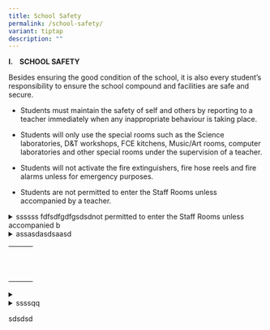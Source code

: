 ```yaml
---
title: School Safety
permalink: /school-safety/
variant: tiptap
description: ""
---
```

<p><strong>I.&nbsp;&nbsp;&nbsp; SCHOOL SAFETY</strong>
</p>
<p>Besides ensuring the good condition of the school, it is also every student’s
responsibility to ensure the school compound and facilities are safe and
secure.</p>
<ul data-tight="true" class="tight">
<li>
<p>Students must maintain the safety of self and others by reporting to a
teacher immediately when any inappropriate behaviour is taking place.&nbsp;</p>
</li>
<li>
<p>Students will only use the special rooms such as the Science laboratories,
D&amp;T workshops, FCE kitchens, Music/Art rooms, computer laboratories
and other special rooms under the supervision of a teacher.</p>
</li>
<li>
<p>Students will not activate the fire extinguishers, fire hose reels and
fire alarms unless for emergency purposes.</p>
</li>
<li>
<p>Students are not permitted to enter the Staff Rooms unless accompanied
by a teacher.</p>
</li>
</ul>
<div data-type="detailGroup" class="isomer-accordion isomer-accordion-white">
<details class="isomer-details">
<summary>ssssss fdfsdfgdfgsdsdnot permitted to enter the Staff Rooms unless accompanied
b</summary>
<div data-type="detailsContent" class="isomer-details-content">
<p>ssssasdasd</p>
</div>
</details>
<details class="isomer-details">
<summary>assasdasdsaasd</summary>
<div data-type="detailsContent" class="isomer-details-content">
<p>sas</p>
</div>
</details>
</div>
<table style="minWidth: 75px">
<colgroup>
<col>
<col>
<col>
</colgroup>
<tbody>
<tr>
<th rowspan="1" colspan="1">
<p></p>
</th>
<th rowspan="1" colspan="1">
<p></p>
</th>
<th rowspan="1" colspan="1">
<p></p>
</th>
</tr>
<tr>
<td rowspan="1" colspan="1">
<p></p>
</td>
<td rowspan="1" colspan="1">
<p></p>
</td>
<td rowspan="1" colspan="1">
<p></p>
</td>
</tr>
<tr>
<td rowspan="1" colspan="1">
<p></p>
</td>
<td rowspan="1" colspan="1">
<p></p>
</td>
<td rowspan="1" colspan="1">
<p></p>
</td>
</tr>
</tbody>
</table>
<div data-type="detailGroup" class="isomer-accordion isomer-accordion-white">
<details class="isomer-details">
<summary></summary>
<div data-type="detailsContent" class="isomer-details-content">
<p></p>
</div>
</details>
<details class="isomer-details">
<summary>ssssqq</summary>
<div data-type="detailsContent" class="isomer-details-content">
<p></p>
</div>
</details>
</div>
<p>sdsdsd</p>